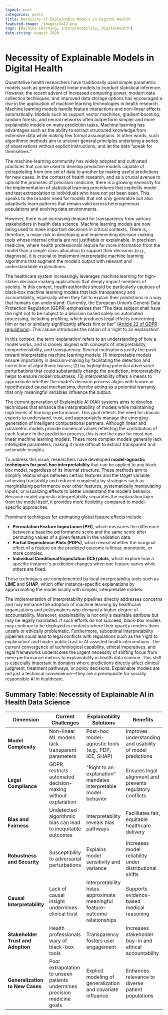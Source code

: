 ```yaml
---
layout: post
categories: posts
title: Necessity of Explainable Models in Digital Health  
featured-image: /images/XAI2.png
tags: [Machine Learning, Interpretability, DigitalHealth]
date-string: August 2020
---
```



# Necessity of Explainable Models in Digital Health

Quantitative health researchers have traditionally used simple parametric models such as general(ized) linear models to conduct statistical inference. However, the recent advent of increased computing power, modern data collection techniques, and improved data storage options has encouraged a rise in the application of machine learning technologies in health research. Machine learning models handle feature interactions and non-linear effects automatically. Models such as support vector machines, gradient boosting, random forests, and neural networks often outperform simpler and more explainable models on many prediction tasks. Machine learning has advantages such as the ability to extract structured knowledge from extensive data while making few formal assumptions. In other words, such algorithmic methods aim to uncover general principles underlying a series of observations without explicit instructions, and let the data “speak for themselves.”

The machine-learning community has widely adopted and cultivated practices that can be used to develop predictive models capable of extrapolating from one set of data to another by making useful predictions for new cases. In the context of health research, and as a crucial avenue to uphold the promises of precision medicine, there is a growing necessity for the implementation of statistical learning procedures that explicitly model and test extrapolation to individuals who have not yet been seen. This speaks to the broader need for models that not only generalize but also adaptively learn patterns that remain valid across heterogeneous populations and evolving data environments.

However, there is an increasing demand for transparency from various stakeholders in health data science. Machine learning models are now being used to make important decisions in critical contexts. There is, therefore, a major risk in developing and implementing decision-making tools whose internal criteria are not justifiable or explainable. In precision medicine, where health professionals require far more information from the model than a simple class allocation to support their decisions (e.g., diagnosis), it is crucial to implement interpretable machine learning algorithms that augment the model’s output with relevant and understandable explanations.

The healthcare system increasingly leverages machine learning for high-stakes decision-making applications that deeply impact members of society. In this context, health authorities should be particularly cautious of black-box machine learning models that lack transparency and accountability, especially when they fail to explain their predictions in a way that humans can understand. Currently, the European Union’s General Data Protection Regulation (GDPR) emphasizes that “The data subject shall have the right not to be subject to a decision based solely on automated processing, including profiling, which produces legal effects concerning him or her or similarly significantly affects him or her” ([Article 22 of GDPR regulations](http://www.privacy-regulation.eu/en/22.htm)). This clause introduces the notion of a ‘right to an explanation’.

In this context, the term ‘explanation’ refers to an understanding of how a model works, and is closely aligned with concepts of interpretability, comprehensibility, and transparency. Several motivations justify the push toward interpretable machine learning models: (1) interpretable models ensure impartiality in decision-making by facilitating the detection and correction of algorithmic biases; (2) by highlighting potential adversarial perturbations that could substantially change the prediction, interpretability helps to ensure model robustness; (3) interpretability offers a means to approximate whether the model’s decision process aligns with known or hypothesized causal mechanisms, thereby acting as a potential warranty that only meaningful variables influence the output.

The current generation of Explainable AI (XAI) systems aims to develop techniques that enhance the interpretability of models while maintaining high levels of learning performance. This goal reflects the need for domain experts to understand, trust, and appropriately manage the emerging generation of intelligent computational partners. Although linear and parametric models provide numerical values reflecting the contribution of each feature in the prediction process, this is not the case for most non-linear machine learning models. These more complex models generally lack intelligible parameters, making it more difficult to extract transparent and actionable insights.

To address this issue, researchers have developed **model-agnostic techniques for post-hoc interpretability** that can be applied to any black-box model, regardless of its internal structure. These methods aim to simplify relationships between certain features and the target variable, achieving tractability and reduced complexity by strategies such as marginalizing performance over other features, systematically manipulating inputs, or visualizing effects to better understand the model’s behavior. Because model-agnostic interpretability separates the explanation layer from the model itself, it provides more flexibility compared to model-specific approaches.

Prominent techniques for estimating global feature effects include:

* **Permutation Feature Importance (PFI)**, which measures the difference between a baseline performance score and the same score after permuting values of a given feature in the validation data.
* **Partial Dependence Plots (PDPs)**, which reveal whether the marginal effect of a feature on the predicted outcome is linear, monotonic, or more complex.
* **Individual Conditional Expectation (ICE) plots**, which explore how a specific instance's prediction changes when one feature varies while others are fixed.

These techniques are complemented by local interpretability tools such as **LIME** and **SHAP**, which offer instance-specific explanations by approximating the model locally with simpler, interpretable models.

The implementation of interpretability pipelines directly addresses concerns and may enhance the adoption of machine learning by healthcare organizations and policymakers who demand a higher degree of accountability. Moreover, explainability is not only a desirable attribute but may be legally mandated. If such efforts do not succeed, black-box models may continue to be deployed in contexts where their opacity renders them unsafe or ethically problematic. Furthermore, suboptimal interpretability pipelines could lead to legal conflicts with regulations such as the ‘right to explanation’ and hinder public trust in AI-assisted health interventions. The current convergence of technological capability, ethical imperatives, and legal frameworks underscores the urgent necessity of shifting focus from mere performance metrics to explainability in health data science. This shift is especially important in domains where predictions directly affect clinical judgment, treatment pathways, or policy decisions. Explainable models are not just a technical convenience—they are a prerequisite for socially responsible AI in healthcare.



## Summary Table: Necessity of Explainable AI in Health Data Science

| **Dimension**                      | **Current Challenges**                                                    | **Explainability Solutions**                                                | **Benefits**                                              |
| ---------------------------------- | ------------------------------------------------------------------------- | --------------------------------------------------------------------------- | --------------------------------------------------------- |
| **Model Complexity**               | Non-linear ML models lack transparent parameters                          | Post-hoc model-agnostic tools (e.g., PDP, ICE, SHAP)                        | Improves understanding and usability of model predictions |
| **Legal Compliance**               | GDPR restricts automated decision-making without explanation              | “Right to an explanation” mandates interpretable model behavior             | Ensures legal alignment and prevents regulatory conflicts |
| **Bias and Fairness**              | Undetected algorithmic bias can lead to inequitable outcomes              | Interpretability reveals bias pathways                                      | Facilitates fair, equitable healthcare delivery           |
| **Robustness and Security**        | Susceptibility to adversarial perturbations                               | Explains model sensitivity and variance                                     | Increases model reliability under distributional shifts   |
| **Causal Interpretability**        | Lack of causal insight undermines clinical trust                          | Interpretability helps approximate meaningful feature–outcome relationships | Supports evidence-based medical reasoning                 |
| **Stakeholder Trust and Adoption** | Health professionals wary of black-box tools                              | Transparency fosters user engagement                                        | Increases stakeholder buy-in and ethical accountability   |
| **Generalization to New Cases**    | Poor extrapolation to unseen patients undermines precision medicine goals | Explicit modeling of generalization and covariate influence                 | Enhances relevance to diverse patient populations         |


